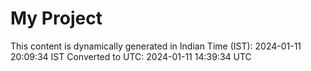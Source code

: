 # My Project

This content is dynamically generated in Indian Time (IST): 2024-01-11 20:09:34 IST
Converted to UTC: 2024-01-11 14:39:34 UTC
